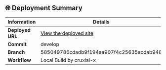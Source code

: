 ## 🌐 Deployment Summary

| Information       | Details                                                                 |
|-------------------|-------------------------------------------------------------------------|
| **Deployed URL**  | [View the deployed site](https://first-matter.github.io/zeno-jam-1-public)                                    |
| **Commit**        | develop                                                                 |
| **Branch**        | 585049786cdadb9f194aa907f4c25635acdab948                                                                 |
| **Workflow**      | Local Build by cruxial-x                   |
